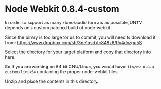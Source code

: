 # Node Webkit 0.8.4-custom

In order to support as many video/audio formats as possible, UNTV depends on a 
custom patched build of node-webkit.

Since the binary is too large for us to commit, you will need to download it 
from: https://www.dropbox.com/sh/3ne1qsdxtc848z6/Rx4dnzgu5S

Select the directory for your target platform and copy that directory into here.

So if you are working on 64 bit GNU/Linux, you would have: 
`bin/nw-0.8.4-custom/linux64` containing the proper node-webkit files.

Unzip and place the contents in this directory.
